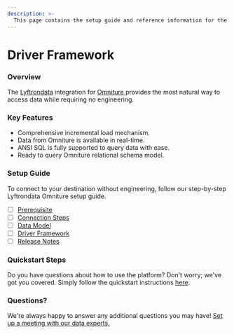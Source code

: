 ```yaml
---
description: >-
  This page contains the setup guide and reference information for the Omniture source connector.
---
```


# Driver Framework

### Overview

The [Lyftrondata](https://www.lyftrondata.com/) integration for [Omniture](https://www.lyftrondata.com/integration/omniture/)[ ](https://www.lyftrondata.com/integration/omniture/)provides the most natural way to access data while requiring no engineering.

### Key Features

* Comprehensive incremental load mechanism.
* Data from Omniture is available in real-time.&#x20;
* ANSI SQL is fully supported to query data with ease.
* Ready to query Omniture relational schema model.

### Setup Guide

To connect to your destination without engineering, follow our step-by-step Lyftrondata Omniture setup guide.

* [ ] [Prerequisite](../../marketing-analytics/omniture/prerequisite.md)
* [ ] [Connection Steps](../../marketing-analytics/omniture/connection-steps.md)
* [ ] [Data Model](../../marketing-analytics/omniture/data-model/)
* [ ] [Driver Framework](../../marketing-analytics/omniture/driver-framework/)
* [ ] [Release Notes](../../marketing-analytics/omniture/release-notes.md)

### Quickstart Steps

Do you have questions about how to use the platform? Don't worry; we've got you covered. Simply follow the quickstart instructions [here](../../../quickstart-steps.md).

### Questions? <a href="#questions" id="questions"></a>

We're always happy to answer any additional questions you may have! [Set up a meeting with our data experts.](https://www.lyftrondata.com/book-a-meeting/)


